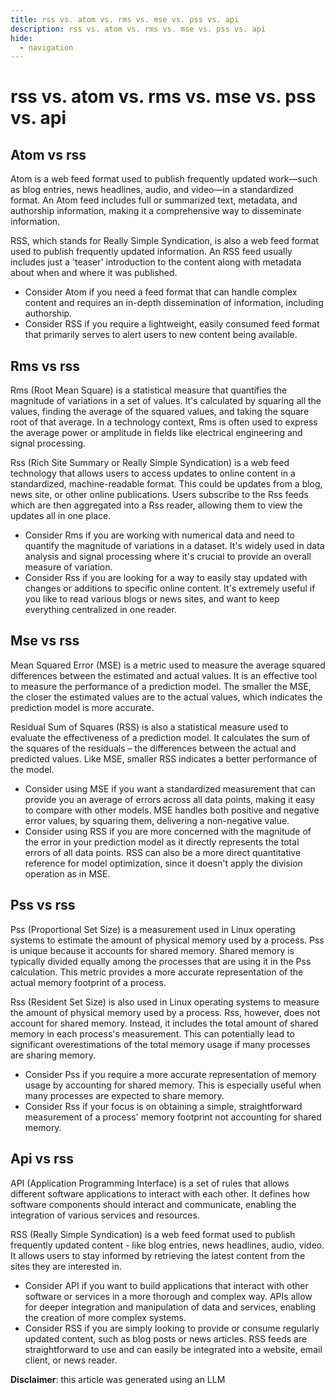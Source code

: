```yaml
---
title: rss vs. atom vs. rms vs. mse vs. pss vs. api
description: rss vs. atom vs. rms vs. mse vs. pss vs. api
hide:
  - navigation
---
```

# rss vs. atom vs. rms vs. mse vs. pss vs. api

## Atom vs rss
Atom is a web feed format used to publish frequently updated work—such as blog entries, news headlines, audio, and video—in a standardized format. An Atom feed includes full or summarized text, metadata, and authorship information, making it a comprehensive way to disseminate information.

RSS, which stands for Really Simple Syndication, is also a web feed format used to publish frequently updated information. An RSS feed usually includes just a 'teaser' introduction to the content along with metadata about when and where it was published. 

- Consider Atom if you need a feed format that can handle complex content and requires an in-depth dissemination of information, including authorship.
- Consider RSS if you require a lightweight, easily consumed feed format that primarily serves to alert users to new content being available.


## Rms vs rss
Rms (Root Mean Square) is a statistical measure that quantifies the magnitude of variations in a set of values. It's calculated by squaring all the values, finding the average of the squared values, and taking the square root of that average. In a technology context, Rms is often used to express the average power or amplitude in fields like electrical engineering and signal processing.

Rss (Rich Site Summary or Really Simple Syndication) is a web feed technology that allows users to access updates to online content in a standardized, machine-readable format. This could be updates from a blog, news site, or other online publications. Users subscribe to the Rss feeds which are then aggregated into a Rss reader, allowing them to view the updates all in one place.

- Consider Rms if you are working with numerical data and need to quantify the magnitude of variations in a dataset. It's widely used in data analysis and signal processing where it's crucial to provide an overall measure of variation.
- Consider Rss if you are looking for a way to easily stay updated with changes or additions to specific online content. It's extremely useful if you like to read various blogs or news sites, and want to keep everything centralized in one reader.


## Mse vs rss
Mean Squared Error (MSE) is a metric used to measure the average squared differences between the estimated and actual values. It is an effective tool to measure the performance of a prediction model. The smaller the MSE, the closer the estimated values are to the actual values, which indicates the prediction model is more accurate.

Residual Sum of Squares (RSS) is also a statistical measure used to evaluate the effectiveness of a prediction model. It calculates the sum of the squares of the residuals – the differences between the actual and predicted values. Like MSE, smaller RSS indicates a better performance of the model.

- Consider using MSE if you want a standardized measurement that can provide you an average of errors across all data points, making it easy to compare with other models. MSE handles both positive and negative error values, by squaring them, delivering a non-negative value.
- Consider using RSS if you are more concerned with the magnitude of the error in your prediction model as it directly represents the total errors of all data points. RSS can also be a more direct quantitative reference for model optimization, since it doesn't apply the division operation as in MSE.


## Pss vs rss
Pss (Proportional Set Size) is a measurement used in Linux operating systems to estimate the amount of physical memory used by a process. Pss is unique because it accounts for shared memory. Shared memory is typically divided equally among the processes that are using it in the Pss calculation. This metric provides a more accurate representation of the actual memory footprint of a process.

Rss (Resident Set Size) is also used in Linux operating systems to measure the amount of physical memory used by a process. Rss, however, does not account for shared memory. Instead, it includes the total amount of shared memory in each process's measurement. This can potentially lead to significant overestimations of the total memory usage if many processes are sharing memory. 

- Consider Pss if you require a more accurate representation of memory usage by accounting for shared memory. This is especially useful when many processes are expected to share memory. 
- Consider Rss if your focus is on obtaining a simple, straightforward measurement of a process' memory footprint not accounting for shared memory.


## Api vs rss
API (Application Programming Interface) is a set of rules that allows different software applications to interact with each other. It defines how software components should interact and communicate, enabling the integration of various services and resources.

RSS (Really Simple Syndication) is a web feed format used to publish frequently updated content - like blog entries, news headlines, audio, video. It allows users to stay informed by retrieving the latest content from the sites they are interested in.

- Consider API if you want to build applications that interact with other software or services in a more thorough and complex way. APIs allow for deeper integration and manipulation of data and services, enabling the creation of more complex systems.
- Consider RSS if you are simply looking to provide or consume regularly updated content, such as blog posts or news articles. RSS feeds are straightforward to use and can easily be integrated into a website, email client, or news reader.

**Disclaimer**: this article was generated using an LLM